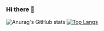 ### Hi there 👋

<!--
**sam44cordeiro/sam44cordeiro** is a ✨ _special_ ✨ repository because its `README.md` (this file) appears on your GitHub profile.

Here are some ideas to get you started:

- 🔭 I’m currently working on ...
- 🌱 I’m currently learning ...
- 👯 I’m looking to collaborate on ...
- 🤔 I’m looking for help with ...
- 💬 Ask me about ...
- 📫 How to reach me: ...
- 😄 Pronouns: ...
- ⚡ Fun fact: ...
-->
![Anurag's GitHub stats](https://github-readme-stats.vercel.app/api?username=sam44cordeiro&show_icons=true&theme=radical)
[![Top Langs](https://github-readme-stats.vercel.app/api/top-langs/?username=sam44cordeiro&hide_progress=true)](https://github.com/anuraghazra/github-readme-stats)

